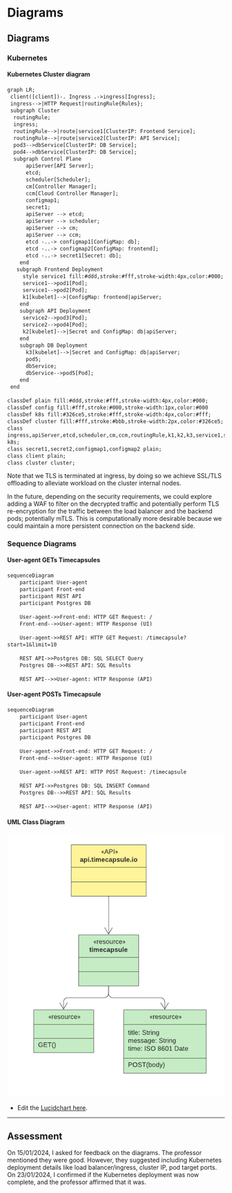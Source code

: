# Diagrams

## Diagrams

### Kubernetes

#### Kubernetes Cluster diagram
```mermaid
graph LR;
 client([client])-. Ingress .->ingress[Ingress];
 ingress-->|HTTP Request|routingRule{Rules};
 subgraph Cluster
  routingRule;
  ingress;
  routingRule-->|route|service1[ClusterIP: Frontend Service];
  routingRule-->|route|service2[ClusterIP: API Service];
  pod3-->dbService[ClusterIP: DB Service];
  pod4-->dbService[ClusterIP: DB Service];
  subgraph Control Plane
      apiServer[API Server];
      etcd;
      scheduler[Scheduler];
      cm[Controller Manager];
      ccm[Cloud Controller Manager];
      configmap1;
      secret1;
      apiServer --> etcd;
      apiServer --> scheduler;
      apiServer --> cm;
      apiServer --> ccm;
      etcd -..-> configmap1[ConfigMap: db];
      etcd -..-> configmap2[ConfigMap: frontend];
      etcd -..-> secret1[Secret: db];
    end
   subgraph Frontend Deployment
     style service1 fill:#ddd,stroke:#fff,stroke-width:4px,color:#000;
     service1-->pod1[Pod];
     service1-->pod2[Pod];
     k1[kubelet]-->|ConfigMap: frontend|apiServer;
    end
    subgraph API Deployment
     service2-->pod3[Pod];
     service2-->pod4[Pod];
     k2[kubelet]-->|Secret and ConfigMap: db|apiServer;
    end
    subgraph DB Deployment
      k3[kubelet]-->|Secret and ConfigMap: db|apiServer;
      pod5;
      dbService;
      dbService-->pod5[Pod];
    end
 end
 
classDef plain fill:#ddd,stroke:#fff,stroke-width:4px,color:#000;
classDef config fill:#fff,stroke:#000,stroke-width:1px,color:#000
classDef k8s fill:#326ce5,stroke:#fff,stroke-width:4px,color:#fff;
classDef cluster fill:#fff,stroke:#bbb,stroke-width:2px,color:#326ce5;
class ingress,apiServer,etcd,scheduler,cm,ccm,routingRule,k1,k2,k3,service1,service2,pod1,pod2,pod3,pod4,pod5,dbService,dbPod k8s;
class secret1,secret2,configmap1,configmap2 plain;
class client plain;
class cluster cluster;
```

Note that we TLS is terminated at ingress, by doing so we achieve SSL/TLS offloading to alleviate workload on the cluster internal nodes.

In the future, depending on the security requirements, we could explore adding a WAF to filter on the decrypted traffic and potentially perform TLS re-encryption for the traffic between the load balancer and the backend pods; potentially mTLS. This is computationally more desirable because we could maintain a more persistent connection on the backend side.

### Sequence Diagrams
#### User-agent GETs Timecapsules
```mermaid
sequenceDiagram
    participant User-agent
    participant Front-end
    participant REST API
    participant Postgres DB

    User-agent->>Front-end: HTTP GET Request: /
    Front-end-->>User-agent: HTTP Response (UI)

    User-agent->>REST API: HTTP GET Request: /timecapsule?start=1&limit=10

    REST API->>Postgres DB: SQL SELECT Query
    Postgres DB-->>REST API: SQL Results
    
    REST API-->>User-agent: HTTP Response (API)
```

#### User-agent POSTs Timecapsule
```mermaid
sequenceDiagram
    participant User-agent
    participant Front-end
    participant REST API
    participant Postgres DB

    User-agent->>Front-end: HTTP GET Request: /
    Front-end-->>User-agent: HTTP Response (UI)

    User-agent->>REST API: HTTP POST Request: /timecapsule

    REST API->>Postgres DB: SQL INSERT Command
    Postgres DB-->>REST API: SQL Results
    
    REST API-->>User-agent: HTTP Response (API)
```

#### UML Class Diagram
![Time-capsule - UML API diagram](./Time-capsule%20-%20UML%20API%20diagram.png)
- Edit the [Lucidchart here](https://lucid.app/lucidchart/2603a3fc-15f5-4298-adff-3e06fd22bff7/edit?viewport_loc=-846%2C-217%2C3555%2C1837%2C0_0&invitationId=inv_a698e5e1-5cb3-4e22-9ab1-65e1367876ef).

---

## Assessment 
On 15/01/2024, I asked for feedback on the diagrams. The professor mentioned they were good. However, they suggested including Kubernetes deployment details like load balancer/ingress, cluster IP, pod target ports.
On 23/01/2024, I confirmed if the Kubernetes deployment was now complete, and the professor affirmed that it was.
